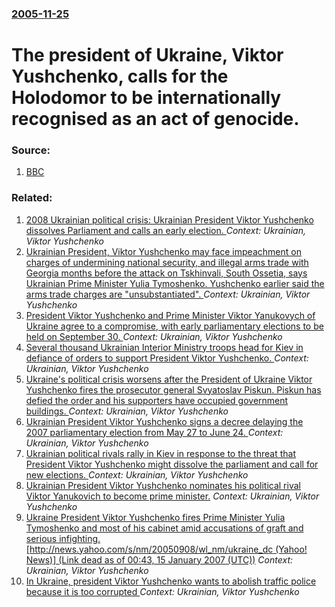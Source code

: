 ### [2005-11-25](/news/2005/11/25/index.md)

#  The president of Ukraine, Viktor Yushchenko, calls for the Holodomor to be internationally recognised as an act of genocide. 




### Source:

1. [BBC](http://news.bbc.co.uk/2/hi/europe/4471256.stm)

### Related:

1. [ 2008 Ukrainian political crisis: Ukrainian President Viktor Yushchenko dissolves Parliament and calls an early election. ](/news/2008/10/8/2008-ukrainian-political-crisis-p-ukrainian-president-viktor-yushchenko-dissolves-parliament-and-calls-an-early-election.md) _Context: Ukrainian, Viktor Yushchenko_
2. [ Ukrainian President, Viktor Yushchenko may face impeachment on charges of undermining national security, and illegal arms trade with Georgia months before the attack on Tskhinvali, South Ossetia, says Ukrainian Prime Minister Yulia Tymoshenko. Yushchenko earlier said the arms trade charges are "unsubstantiated". ](/news/2008/10/2/ukrainian-president-viktor-yushchenko-may-face-impeachment-on-charges-of-undermining-national-security-and-illegal-arms-trade-with-georgi.md) _Context: Ukrainian, Viktor Yushchenko_
3. [ President Viktor Yushchenko and Prime Minister Viktor Yanukovych of Ukraine agree to a compromise, with early parliamentary elections to be held on September 30. ](/news/2007/05/27/president-viktor-yushchenko-and-prime-minister-viktor-yanukovych-of-ukraine-agree-to-a-compromise-with-early-parliamentary-elections-to-be.md) _Context: Ukrainian, Viktor Yushchenko_
4. [ Several thousand Ukrainian Interior Ministry troops head for Kiev in defiance of orders to support President Viktor Yushchenko. ](/news/2007/05/26/several-thousand-ukrainian-interior-ministry-troops-head-for-kiev-in-defiance-of-orders-to-support-president-viktor-yushchenko.md) _Context: Ukrainian, Viktor Yushchenko_
5. [ Ukraine's political crisis worsens after the President of Ukraine Viktor Yushchenko fires the prosecutor general Svyatoslav Piskun. Piskun has defied the order and his supporters have occupied government buildings. ](/news/2007/05/25/ukraine-s-political-crisis-worsens-after-the-president-of-ukraine-viktor-yushchenko-fires-the-prosecutor-general-svyatoslav-piskun-piskun.md) _Context: Ukrainian, Viktor Yushchenko_
6. [ Ukrainian President Viktor Yushchenko signs a decree delaying the 2007 parliamentary election from May 27 to June 24. ](/news/2007/04/25/ukrainian-president-viktor-yushchenko-signs-a-decree-delaying-the-2007-parliamentary-election-from-may-27-to-june-24.md) _Context: Ukrainian, Viktor Yushchenko_
7. [ Ukrainian political rivals rally in Kiev in response to the threat that President Viktor Yushchenko might dissolve the parliament and call for new elections. ](/news/2007/04/1/ukrainian-political-rivals-rally-in-kiev-in-response-to-the-threat-that-president-viktor-yushchenko-might-dissolve-the-parliament-and-call.md) _Context: Ukrainian, Viktor Yushchenko_
8. [ Ukrainian President Viktor Yushchenko nominates his political rival Viktor Yanukovich to become prime minister.](/news/2006/08/3/ukrainian-president-viktor-yushchenko-nominates-his-political-rival-viktor-yanukovich-to-become-prime-minister.md) _Context: Ukrainian, Viktor Yushchenko_
9. [ Ukraine President Viktor Yushchenko fires Prime Minister Yulia Tymoshenko and most of his cabinet amid accusations of graft and serious infighting. [http://news.yahoo.com/s/nm/20050908/wl_nm/ukraine_dc (Yahoo! News)] (Link dead as of 00:43, 15 January 2007 (UTC))](/news/2005/09/8/ukraine-president-viktor-yushchenko-fires-prime-minister-yulia-tymoshenko-and-most-of-his-cabinet-amid-accusations-of-graft-and-serious-inf.md) _Context: Ukrainian, Viktor Yushchenko_
10. [ In Ukraine, president Viktor Yushchenko wants to abolish traffic police because it is too corrupted ](/news/2005/07/18/in-ukraine-president-viktor-yushchenko-wants-to-abolish-traffic-police-because-it-is-too-corrupted.md) _Context: Ukrainian, Viktor Yushchenko_

